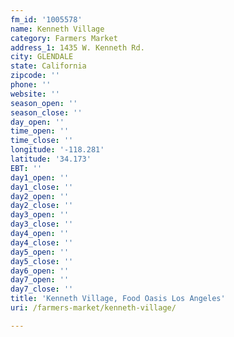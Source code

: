 ```yaml
---
fm_id: '1005578'
name: Kenneth Village
category: Farmers Market
address_1: 1435 W. Kenneth Rd.
city: GLENDALE
state: California
zipcode: ''
phone: ''
website: ''
season_open: ''
season_close: ''
day_open: ''
time_open: ''
time_close: ''
longitude: '-118.281'
latitude: '34.173'
EBT: ''
day1_open: ''
day1_close: ''
day2_open: ''
day2_close: ''
day3_open: ''
day3_close: ''
day4_open: ''
day4_close: ''
day5_open: ''
day5_close: ''
day6_open: ''
day7_open: ''
day7_close: ''
title: 'Kenneth Village, Food Oasis Los Angeles'
uri: /farmers-market/kenneth-village/

---
```

